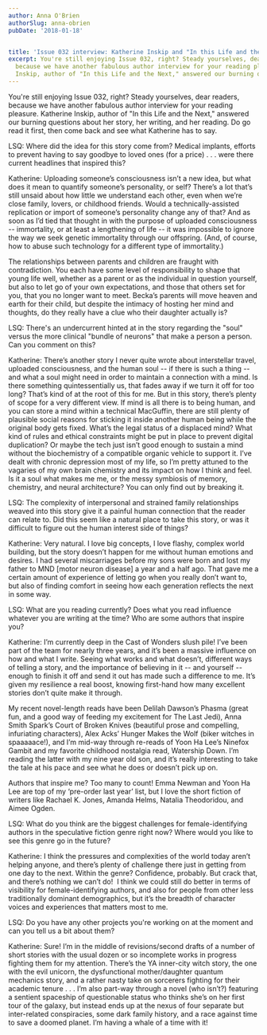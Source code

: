 ```yaml
---
author: Anna O'Brien
authorSlug: anna-obrien
pubDate: '2018-01-18'


title: 'Issue 032 interview: Katherine Inskip and "In this Life and the Next"'
excerpt: You're still enjoying Issue 032, right? Steady yourselves, dear readers,
  because we have another fabulous author interview for your reading pleasure. Katherine
  Inskip, author of "In this Life and the Next," answered our burning questions about...
---
```

You're still enjoying Issue 032, right? Steady yourselves, dear readers, because we have another fabulous author interview for your reading pleasure. Katherine Inskip, author of "In this Life and the Next," answered our burning questions about her story, her writing, and her reading. Do go read it first, then come back and see what Katherine has to say.

LSQ: Where did the idea for this story come from? Medical implants, efforts to prevent having to say goodbye to loved ones (for a price) . . . were there current headlines that inspired this?

Katherine: Uploading someone’s consciousness isn’t a new idea, but what does it mean to quantify someone’s personality, or self? There’s a lot that’s still unsaid about how little we understand each other, even when we’re close family, lovers, or childhood friends. Would a technically-assisted replication or import of someone’s personality change any of that? And as soon as I’d tied that thought in with the purpose of uploaded consciousness -- immortality, or at least a lengthening of life -- it was impossible to ignore the way we seek genetic immortality through our offspring. (And, of course, how to abuse such technology for a different type of immortality.)

The relationships between parents and children are fraught with contradiction. You each have some level of responsibility to shape that young life well, whether as a parent or as the individual in question yourself, but also to let go of your own expectations, and those that others set for you, that you no longer want to meet. Becka’s parents will move heaven and earth for their child, but despite the intimacy of hosting her mind and thoughts, do they really have a clue who their daughter actually is?

LSQ:  There's an undercurrent hinted at in the story regarding the "soul" versus the more clinical "bundle of neurons" that make a person a person. Can you comment on this?

Katherine: There’s another story I never quite wrote about interstellar travel, uploaded consciousness, and the human soul -- if there is such a thing -- and what a soul might need in order to maintain a connection with a mind. Is there something quintessentially us, that fades away if we turn it off for too long? That’s kind of at the root of this for me. But in this story, there’s plenty of scope for a very different view. If mind is all there is to being human, and you can store a mind within a technical MacGuffin, there are still plenty of plausible social reasons for sticking it inside another human being while the original body gets fixed. What’s the legal status of a displaced mind? What kind of rules and ethical constraints might be put in place to prevent digital duplication? Or maybe the tech just isn’t good enough to sustain a mind without the biochemistry of a compatible organic vehicle to support it. I’ve dealt with chronic depression most of my life, so I’m pretty attuned to the vagaries of my own brain chemistry and its impact on how I think and feel. Is it a soul what makes me me, or the messy symbiosis of memory, chemistry, and neural architecture? You can only find out by breaking it.

LSQ: The complexity of interpersonal and strained family relationships weaved into this story give it a painful human connection that the reader can relate to. Did this seem like a natural place to take this story, or was it difficult to figure out the human interest side of things?

Katherine: Very natural. I love big concepts, I love flashy, complex world building, but the story doesn’t happen for me without human emotions and desires. I had several miscarriages before my sons were born and lost my father to MND [motor neuron disease] a year and a half ago. That gave me a certain amount of experience of letting go when you really don’t want to, but also of finding comfort in seeing how each generation reflects the next in some way.

LSQ: What are you reading currently? Does what you read influence whatever you are writing at the time? Who are some authors that inspire you?  

Katherine: I’m currently deep in the Cast of Wonders slush pile! I’ve been part of the team for nearly three years, and it’s been a massive influence on how and what I write. Seeing what works and what doesn’t, different ways of telling a story, and the importance of believing in it -- and yourself -- enough to finish it off and send it out has made such a difference to me. It’s given my resilience a real boost, knowing first-hand how many excellent stories don’t quite make it through.

My recent novel-length reads have been Delilah Dawson’s Phasma (great fun, and a good way of feeding my excitement for The Last Jedi), Anna Smith Spark’s Court of Broken Knives (beautiful prose and compelling, infuriating characters), Alex Acks’ Hunger Makes the Wolf (biker witches in spaaaaace!), and I’m mid-way through re-reads of Yoon Ha Lee’s Ninefox Gambit and my favorite childhood nostalgia read, Watership Down. I’m reading the latter with my nine year old son, and it’s really interesting to take the tale at his pace and see what he does or doesn’t pick up on.

Authors that inspire me? Too many to count! Emma Newman and Yoon Ha Lee are top of my ‘pre-order last year’ list, but I love the short fiction of writers like Rachael K. Jones, Amanda Helms, Natalia Theodoridou, and Aimee Ogden.

LSQ:  What do you think are the biggest challenges for female-identifying authors in the speculative fiction genre right now? Where would you like to see this genre go in the future?

Katherine: I think the pressures and complexities of the world today aren’t helping anyone, and there’s plenty of challenge there just in getting from one day to the next. Within the genre? Confidence, probably. But crack that, and there’s nothing we can’t do!  I think we could still do better in terms of visibility for female-identifying authors, and also for people from other less traditionally dominant demographics, but it’s the breadth of character voices and experiences that matters most to me.

LSQ: Do you have any other projects you're working on at the moment and can you tell us a bit about them?

Katherine: Sure! I’m in the middle of revisions/second drafts of a number of short stories with the usual dozen or so incomplete works in progress fighting them for my attention. There’s the YA inner-city witch story, the one with the evil unicorn, the dysfunctional mother/daughter quantum mechanics story, and a rather nasty take on sorcerers fighting for their academic tenure . . . I’m also part-way through a novel (who isn’t?) featuring a sentient spaceship of questionable status who thinks she’s on her first tour of the galaxy, but instead ends up at the nexus of four separate but inter-related conspiracies, some dark family history, and a race against time to save a doomed planet. I’m having a whale of a time with it!